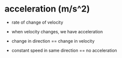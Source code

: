# acceleration (m/s^2)

- rate of change of velocity

- when velocity changes, we have acceleration
- change in direction == change in velocity

- constant speed in same direction == no acceleration
